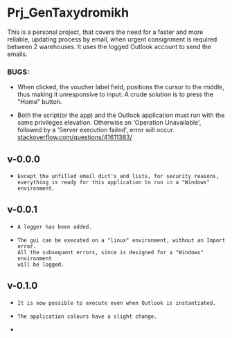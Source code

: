 # Prj_GenTaxydromikh

This is a personal project, that covers the need for a faster and more reliable,
updating process by email, when urgent consignment is required between 2 warehouses.
It uses the logged Outlook account to send the emails.

### BUGS:
* When clicked, the voucher label field, positions the cursor to the middle, thus
making it unresponsive to input. A crude solution is to press the "Home" button.

* Both the script(or the app) and the Outlook application must run with the same
privileges elevation. Otherwise an 'Operation Unavailable', followed by a 
'Server execution failed', error will occur.<br>
[stackoverflow.com/questions/41611383/](https://stackoverflow.com/questions/41611383/how-to-connect-to-a-running-instance-of-outlook-from-python)

## v-0.0.0
*     Except the unfilled email dict's and lists, for security reasons, 
      everything is ready for this application to run in a "Windows" environment.

## v-0.0.1
*     A logger has been added.
*     The gui can be executed on a "linux" environment, without an Import error.
      All the subsequent errors, since is designed for a "Windows" environment 
      will be logged.

## v-0.1.0
*     It is now possible to execute even when Outlook is instantiated.      
*     The application colours have a slight change.
*     